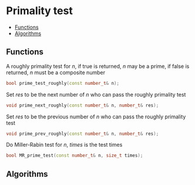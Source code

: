 <h1>Primality test</h1>

 * [Functions](#functions)
 * [Algorithms](#algorithms)
 
<h2 id="functions">Functions</h2>

A roughly primality test for _n_, if true is returned, _n_ may be a prime, if false is returned, _n_ must be a composite number
```C++
bool prime_test_roughly(const number_t& n);
```

Set _res_ to be the next number of _n_ who can pass the roughly primality test
```C++
void prime_next_roughly(const number_t& n, number_t& res);
```

Set _res_ to be the previous number of _n_ who can pass the roughly primality test
```C++
void prime_prev_roughly(const number_t& n, number_t& res);
```

Do Miller-Rabin test for _n_, _times_ is the test times
```C++
bool MR_prime_test(const number_t& n, size_t times);
```

<h2 id="algorithms">Algorithms</h2>
